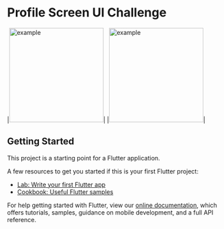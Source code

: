 # Profile Screen UI Challenge

|<img src="https://user-images.githubusercontent.com/60619133/109376268-601a9500-78e9-11eb-9626-b3c59c5b8e4e.png" alt="example" width = "220">|
|<img src="https://user-images.githubusercontent.com/60619133/109376269-614bc200-78e9-11eb-9c8a-d549e0363d77.png" alt="example" width = "220">|




## Getting Started

This project is a starting point for a Flutter application.

A few resources to get you started if this is your first Flutter project:

- [Lab: Write your first Flutter app](https://flutter.dev/docs/get-started/codelab)
- [Cookbook: Useful Flutter samples](https://flutter.dev/docs/cookbook)

For help getting started with Flutter, view our
[online documentation](https://flutter.dev/docs), which offers tutorials,
samples, guidance on mobile development, and a full API reference.
